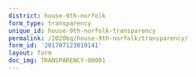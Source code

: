 ```yaml
---
district: house-9th-norfolk
form_type: transparency
unique_id: house-9th-norfolk-transparency
permalink: /2020bq/house-9th-norfolk/transparency/
form_id: '201707123019141'
layout: form
doc_img: TRANSPARENCY-00001
---
```

